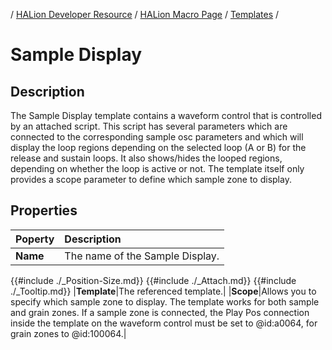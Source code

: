 / [HALion Developer Resource](../../HALion-Developer-Resource.md) / [HALion Macro Page](./HALion-Macro-Page.md) / [Templates](./Templates.md) /

# Sample Display

## Description

The Sample Display template contains a waveform control that is controlled by an attached script. This script has several parameters which are connected to the corresponding sample osc parameters and which will display the loop regions depending on the selected loop (A or B) for the release and sustain loops. It also shows/hides the looped regions, depending on whether the loop is active or not. The template itself only provides a scope parameter to define which sample zone to display.

## Properties

Poperty|Description|
|:-|:-|
|**Name**|The name of the Sample Display.|
{{#include ./_Position-Size.md}}
{{#include ./_Attach.md}}
{{#include ./_Tooltip.md}}
|**Template**|The referenced template.|
|**Scope**|Allows you to specify which sample zone to display. The template works for both sample and grain zones. If a sample zone is connected, the Play Pos connection inside the template on the waveform control must be set to @id:a0064, for grain zones to @id:100064.|
